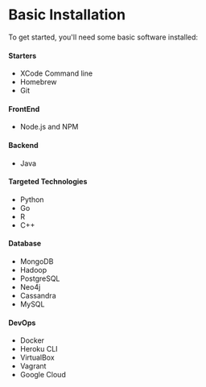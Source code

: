 # Basic Installation

To get started, you'll need some basic software installed:

#### Starters

* XCode Command line
* Homebrew
* Git

#### FrontEnd

* Node.js and NPM

#### Backend

* Java

#### Targeted Technologies

* Python
* Go
* R
* C++

#### Database

* MongoDB
* Hadoop
* PostgreSQL
* Neo4j
* Cassandra
* MySQL

#### DevOps

* Docker
* Heroku CLI
* VirtualBox
* Vagrant
* Google Cloud



